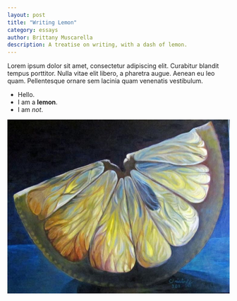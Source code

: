 ```yaml
---
layout: post
title: "Writing Lemon"
category: essays
author: Brittany Muscarella
description: A treatise on writing, with a dash of lemon.
---
```

Lorem ipsum dolor sit amet, consectetur adipiscing elit. Curabitur blandit tempus porttitor. Nulla vitae elit libero, a pharetra augue. Aenean eu leo quam. Pellentesque ornare sem lacinia quam venenatis vestibulum.

- Hello.
- I am a **lemon**.
- I am *not*.

<div><img src="/assets/images/lemon.jpg" alt="This is a picture of an artistic lemon." class="full"/></div>

